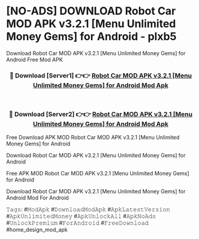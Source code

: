 # [NO-ADS] DOWNLOAD Robot Car MOD APK v3.2.1 [Menu Unlimited Money Gems] for Android - plxb5
Download Robot Car MOD APK v3.2.1 [Menu Unlimited Money Gems] for Android Free Mod APK

<div align="center">
<h3>🔴 Download [Server1] 👉👉 <a href="https://apk-comot.site?title=Robot_Car_MOD_APK_v3.2.1_[Menu_Unlimited_Money_Gems]_for_Android">Robot Car MOD APK v3.2.1 [Menu Unlimited Money Gems] for Android Mod Apk</a></h3><br>

<h3>🔴 Download [Server2] 👉👉 <a href="https://apk-comot.site?title=Robot_Car_MOD_APK_v3.2.1_[Menu_Unlimited_Money_Gems]_for_Android">Robot Car MOD APK v3.2.1 [Menu Unlimited Money Gems] for Android Mod Apk</a></h3>
</div>


Free Download APK MOD Robot Car MOD APK v3.2.1 [Menu Unlimited Money Gems] for Android

Download Robot Car MOD APK v3.2.1 [Menu Unlimited Money Gems] for Android 

Free APK MOD Robot Car MOD APK v3.2.1 [Menu Unlimited Money Gems] for Android 

Download Robot Car MOD APK v3.2.1 [Menu Unlimited Money Gems] for Android Mod For Android

𝚃𝚊𝚐𝚜: #𝙼𝚘𝚍𝙰𝚙𝚔 #𝙳𝚘𝚠𝚗𝚕𝚘𝚊𝚍𝙼𝚘𝚍𝙰𝚙𝚔 #𝙰𝚙𝚔𝙻𝚊𝚝𝚎𝚜𝚝𝚅𝚎𝚛𝚜𝚒𝚘𝚗 #𝙰𝚙𝚔𝚄𝚗𝚕𝚒𝚖𝚒𝚝𝚎𝚍𝙼𝚘𝚗𝚎𝚢 #𝙰𝚙𝚔𝚄𝚗𝚕𝚘𝚌𝚔𝙰𝚕𝚕 #𝙰𝚙𝚔𝙽𝚘𝙰𝚍𝚜 #𝚄𝚗𝚕𝚘𝚌𝚔𝙿𝚛𝚎𝚖𝚒𝚞𝚖 #𝙵𝚘𝚛𝙰𝚗𝚍𝚛𝚘𝚒𝚍 #𝙵𝚛𝚎𝚎𝙳𝚘𝚠𝚗𝚕𝚘𝚊𝚍 #home_design_mod_apk